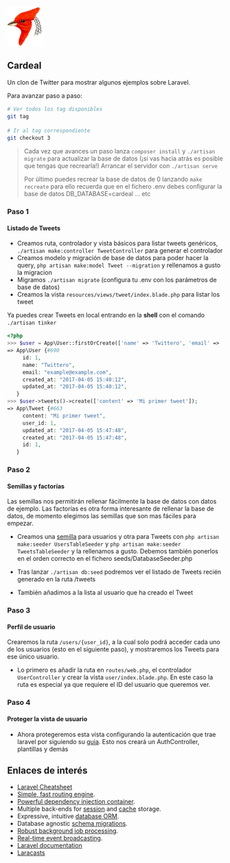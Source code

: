 <img src="resources/assets/cardeal.png">

## Cardeal

Un clon de Twitter para mostrar algunos ejemplos sobre Laravel.

Para avanzar paso a paso:

```bash
# Ver todos los tag disponibles
git tag

# Ir al tag correspondiente
git checkout 3
```

> Cada vez que avances un paso lanza ```composer install``` y ```./artisan migrate``` para actualizar la base de datos
> (¡si vas hacia atrás es posible que tengas que recrearla!)
> Arrancar el servidor  con ```./artisan serve```
>
> Por último puedes recrear la base de datos de 0 lanzando ```make recreate```
> para ello recuerda que en el fichero .env debes configurar la base de datos
> DB_DATABASE=cardeal ... etc

### Paso 1

#### Listado de Tweets

* Creamos ruta, controlador y vista básicos para listar tweets genéricos, ```./artisan make:controller TweetController``` para generar el controlador
* Creamos modelo y migración de base de datos para poder hacer la query, ```php artisan make:model Tweet --migration``` y rellenamos a gusto la migracion
* Migramos ```./artisan migrate``` (configura tu .env con los parámetros de base de datos)
* Creamos la vista ```resources/views/tweet/index.blade.php``` para listar los tweet

Ya puedes crear Tweets en local entrando en la **shell** con el comando ```./artisan tinker```

```php
<?php
>>> $user = App\User::firstOrCreate(['name' => 'Twittero', 'email' => 'example@example.com']);
=> App\User {#690
     id: 1,
     name: "Twittero",
     email: "example@example.com",
     created_at: "2017-04-05 15:40:12",
     updated_at: "2017-04-05 15:40:12",
   }
>>> $user->tweets()->create(['content' => 'Mi primer tweet']);
=> App\Tweet {#663
     content: "Mi primer tweet",
     user_id: 1,
     updated_at: "2017-04-05 15:47:48",
     created_at: "2017-04-05 15:47:48",
     id: 1,
   }
```

### Paso 2

#### Semillas y factorías

Las semillas nos permitirán rellenar fácilmente la base de datos con datos de ejemplo.
Las factorías es otra forma interesante de rellenar la base de datos, de momento elegimos las semillas que son mas fáciles para empezar.

* Creamos una [semilla](https://laravel.com/docs/5.4/seeding) para usuarios y otra para Tweets con ```php artisan make:seeder UsersTableSeeder``` y ```php artisan make:seeder TweetsTableSeeder``` y la rellenamos a gusto. Debemos también ponerlos en el orden correcto en el fichero  seeds/DatabaseSeeder.php

* Tras lanzar ```./artisan db:seed``` podremos ver el listado de Tweets recién generado en la ruta /tweets

* También añadimos a la lista al usuario que ha creado el Tweet

### Paso 3

#### Perfil de usuario

Crearemos la ruta ```/users/{user_id}```, a la cual solo podrá acceder cada uno de los usuarios (esto en el siguiente paso), y mostraremos los Tweets para ese único usuario.

* Lo primero es añadir la ruta en ```routes/web.php```, el controlador ```UserController``` y crear la vista ```user/index.blade.php```. En este caso la ruta es especial ya que requiere el ID del usuario que queremos ver.


### Paso 4

#### Proteger la vista de usuario

* Ahora protegeremos esta vista configurando la autenticación que trae laravel por siguiendo su  [guia](https://laravel.com/docs/5.4/authentication#authentication-quickstart). Esto nos creará un AuthController, plantillas y demás


## Enlaces de interés

- [Laravel Cheatsheet](http://cheats.jesse-obrien.ca/)
- [Simple, fast routing engine](https://laravel.com/docs/routing).
- [Powerful dependency injection container](https://laravel.com/docs/container).
- Multiple back-ends for [session](https://laravel.com/docs/session) and [cache](https://laravel.com/docs/cache) storage.
- Expressive, intuitive [database ORM](https://laravel.com/docs/eloquent).
- Database agnostic [schema migrations](https://laravel.com/docs/migrations).
- [Robust background job processing](https://laravel.com/docs/queues).
- [Real-time event broadcasting](https://laravel.com/docs/broadcasting).
- [Laravel documentation](https://laravel.com/docs)
- [Laracasts](https://laracasts.com)
